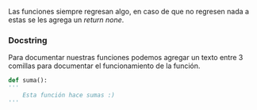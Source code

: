 Las funciones siempre regresan algo, en caso de que no regresen nada a estas se les agrega un *return none*.

### Docstring
Para documentar nuestras funciones podemos agregar un texto entre 3 comillas para documentar el funcionamiento de la función.
```python
def suma():
'''
	Esta función hace sumas :)
'''
```